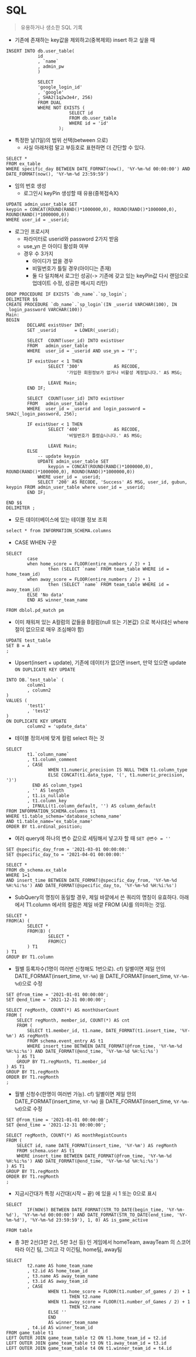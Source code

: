 # SQL 
> 유용하거나 생소한 SQL 기록

- 기존에 존재하는 key값을 제외하고(중복제외) insert 하고 싶을 때
```
INSERT INTO db.user_table(
			id
			, `name`
			, admin_pw
			) 
			
			SELECT 
			'google_login_id'
			, 'google'
			, SHA2(1q2w3e4r, 256)
			FROM DUAL
			WHERE NOT EXISTS (
						SELECT id
						FROM db.user_table
						WHERE id = 'id'
					);
```


- 특정한 날(1일)의 범위 선택(between 으로)
    - 사실 아래처럼 말고 부등호로 표현하면 더 간단할 수 있다.
```
SELECT *
FROM ex_table
WHERE specific_day BETWEEN DATE_FORMAT(now(), '%Y-%m-%d 00:00:00') AND DATE_FORMAT(now(), '%Y-%m-%d 23:59:59')
``` 
- 임의 번호 생성
    - 로그인시 keyPin 생성할 때 유용(중복접속X)
```
UPDATE admin_user_table SET 
keypin = CONCAT(ROUND(RAND()*1000000,0), ROUND(RAND()*1000000,0), ROUND(RAND()*1000000,0))
WHERE user_id = _userid;
```

- 로그인 프로시저
    - 파라미터로 userid와 password 2가지 받음
    - use_yn 은 아이디 활성화 여부    
    - 경우 수 3가지
        - 아이디가 없을 경우
        - 비밀번호가 틀릴 경우(아이디는 존재)
        - 둘 다 일치해서 로그인 성공(-> 기존에 갖고 있는 keyPin값 다시 랜덤으로 업데이트 수정, 성공한 메시지 리턴)
```
DROP PROCEDURE IF EXISTS `db_name`.`sp_login`;
DELIMITER $$
CREATE PROCEDURE `db_name`.`sp_login`(IN _userid VARCHAR(100), IN _login_password VARCHAR(100))
Main:
BEGIN
        DECLARE existUser INT;
        SET _userid       = LOWER(_userid);
        
        SELECT  COUNT(user_id) INTO existUser
        FROM   admin_user_table
        WHERE  user_id = _userid AND use_yn = 'Y';
        
        IF existUser < 1 THEN
                SELECT '300'             AS RECODE,
                       '가입한 회원정보가 없거나 비활성 계정입니다.' AS MSG;
                
                LEAVE Main;
        END IF;
        
        SELECT  COUNT(user_id) INTO existUser
        FROM   admin_user_table
        WHERE  user_id = _userid and login_password = SHA2(_login_password, 256);
        
        IF existUser < 1 THEN
                SELECT '400'             AS RECODE,
                       '비밀번호가 틀렸습니니다.' AS MSG;
                
                LEAVE Main;
        ELSE
        	-- update keypin      
        	UPDATE admin_user_table SET 
				keypin = CONCAT(ROUND(RAND()*1000000,0), ROUND(RAND()*1000000,0), ROUND(RAND()*1000000,0))
			WHERE user_id = _userid;
        	SELECT '200' AS RECODE, 'Success' AS MSG, user_id, gubun, keypin FROM admin_user_table where user_id = _userid; 
        END IF;

END $$
DELIMITER ;

```

- 모든 데이터베이스에 있는 테이블 정보 조회
```
select * from INFORMATION_SCHEMA.columns
```


- CASE WHEN 구문
```
SELECT  
        case 
        when home_score = FLOOR(entire_numbers / 2) + 1 
                then (SELECT `name` FROM team_table WHERE id = home_team_id)
        when away_score = FLOOR(entire_numbers / 2) + 1 
                then (SELECT `name` FROM team_table WHERE id = away_team_id)
        ELSE 'No data'
        END AS winner_team_name		

FROM dblol.pd_match pm
```


- 이미 채워져 있는 A컬럼의 값들을 B컬럼(null 또는 기본값) 으로 복사(대신 where절이 없으므로 매우 조심해야 함)
```
UPDATE test_table
SET B = A
;
```

- Upsert(insert + update), 기존에 데이터가 없으면 insert, 만약 있으면 update
`ON DUPLICATE KEY UPDATE`
```
INTO DB.`test_table` (
        column1
        , column2
)
VALUES (
        'test1'
        , 'test2'
)
ON DUPLICATE KEY UPDATE 
        column2 = 'update_data'

```

- 테이블 정의서에 맞게 컬럼 select 하는 것
```
SELECT 
        t1.`column_name`
        , t1.column_comment
        , CASE 
                WHEN t1.numeric_precision IS NULL THEN t1.column_type
                ELSE CONCAT(t1.data_type, '(', t1.numeric_precision, ')')
          END AS column_type1
        , '' AS length
        , t1.is_nullable
        , t1.column_key
        , IFNULL(t1.column_default, '') AS column_default
FROM INFORMATION_SCHEMA.columns t1
WHERE t1.table_schema='database_schema_name' 
AND t1.table_name='ex_table_name'
ORDER BY t1.ordinal_position;
```

- 여러 query에 하나의 변수 값으로 세팅해서 넣고자 할 때 `SET @변수 = ''`
```
SET @specific_day_from = '2021-03-01 00:00:00:'
SET @specific_day_to = '2021-04-01 00:00:00:'

SELECT * 
FROM db_schema.ex_table
WHERE 1=1
AND insert_time BETWEEN DATE_FORMAT(@specific_day_from, '%Y-%m-%d %H:%i:%s') AND DATE_FORMAT(@specific_day_to, '%Y-%m-%d %H:%i:%s')
```

- SubQuery의 명칭이 동일할 경우, 제일 바깥에서 쓴 쿼리의 명칭이 유효하다. 아래에서 T1.column 에서의 컬럼은 제일 바깥 FROM (A)를 의미하는 것임. 

```
SELCET *
FROM(A) (
        SELECT *
        FROM(B) (
                SELECT *
                FROM(C)
        ) T1
) T1
GROUP BY T1.column
```


- 월별 등록자수(1명이 여러번 신청해도 1번으로). cf) 일별이면 제일 안의 DATE_FORMAT(insert_time, `%Y-%m`) 을 DATE_FORMAT(insert_time, `%Y-%m-%d`)으로 수정
```
SET @from_time = '2021-01-01 00:00:00';
SET @end_time = '2021-12-31 00:00:00';

SELECT regMonth, COUNT(*) AS monthUserCount
FROM (
	SELECT regMonth, member_id, COUNT(*) AS cnt
	FROM (
		SELECT t1.member_id, t1.name, DATE_FORMAT(t1.insert_time, '%Y-%m') AS regMonth
		FROM schema.event_entry AS t1
		WHERE insert_time BETWEEN DATE_FORMAT(@from_time, '%Y-%m-%d %H:%i:%s') AND DATE_FORMAT(@end_time, '%Y-%m-%d %H:%i:%s')
	) AS T1
	GROUP BY T1.regMonth, T1.member_id
) AS T1
GROUP BY T1.regMonth
ORDER BY T1.regMonth
;
```

- 월별 신청수(한명이 여러번 가능). cf) 일별이면 제일 안의 DATE_FORMAT(insert_time, `%Y-%m`) 을 DATE_FORMAT(insert_time, `%Y-%m-%d`)으로 수정
```
SET @from_time = '2021-01-01 00:00:00';
SET @end_time = '2021-12-31 00:00:00';

SELECT regMonth, COUNT(*) AS monthRegistCounts
FROM (
	SELECT id, name DATE_FORMAT(insert_time, '%Y-%m') AS regMonth
	FROM schema.user AS t1
	WHERE insert_time BETWEEN DATE_FORMAT(@from_time, '%Y-%m-%d %H:%i:%s') AND DATE_FORMAT(@end_time, '%Y-%m-%d %H:%i:%s')
) AS T1
GROUP BY T1.regMonth
ORDER BY T1.regMonth
;
```

- 지금시간대가 특정 시간대(시작 ~ 끝) 에 있을 시 1 또는 0으로 표시
```
SELECT 
        IF(NOW() BETWEEN DATE_FORMAT(STR_TO_DATE(begin_time, '%Y-%m-%d'), '%Y-%m-%d 00:00:00') AND DATE_FORMAT(STR_TO_DATE(end_time, '%Y-%m-%d'), '%Y-%m-%d 23:59:59'), 1, 0) AS is_game_active

FROM table
```

- 총 3판 2선(3판 2선, 5판 3선 등) 인 게임에서 homeTeam, awayTeam 의 스코어 따라 이긴 팀, 그리고 각  이긴팀, home팀, away팀
```
SELECT 
        t2.name AS home_team_name
        , t2.id AS home_team_id
        , t3.name AS away_team_name
        , t3.id AS away_team_id
        , CASE
                WHEN t1.home_score = FLOOR(t1.number_of_games / 2) + 1
                        THEN t2.name
                WHEN t1.away_score = FLOOR(t1.number_of_Games / 2) + 1
                        THEN t2.name
                ELSE ''
                END
                AS winner_team_name
        , t4.id AS winner_team_id
FROM game_table t1
LEFT OUTER JOIN game_team_table t2 ON t1.home_team_id = t2.id
LEFT OUTER JOIN game_team_table t3 ON t1.away_team_id = t3.id
LEFT OUTER JOIN game_team_table t4 ON t1.winner_team_id = t4.id
```